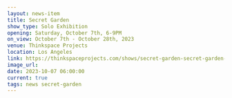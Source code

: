```yaml
---
layout: news-item
title: Secret Garden
show_type: Solo Exhibition
opening: Saturday, October 7th, 6-9PM
on_view: October 7th - October 28th, 2023
venue: Thinkspace Projects
location: Los Angeles
link: https://thinkspaceprojects.com/shows/secret-garden-secret-garden-gallery-iv-2023/
image_url:
date: 2023-10-07 06:00:00
current: true
tags: news secret-garden
---
```

